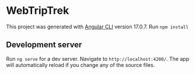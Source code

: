 # WebTripTrek

This project was generated with [Angular CLI](https://github.com/angular/angular-cli) version 17.0.7. Run `npm install`

## Development server

Run `ng serve` for a dev server. Navigate to `http://localhost:4200/`. The app will automatically reload if you change any of the source files.

